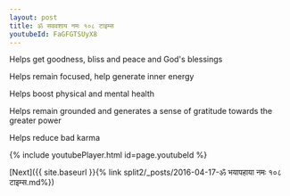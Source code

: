```yaml
---
layout: post
title: ॐ सववशाय नमः १०८ टाइम्स
youtubeId: FaGFGTSUyX8
---
```

 
 
Helps get goodness, bliss and peace and God's blessings
 
Helps remain focused, help generate inner energy 
 
Helps boost physical and mental health 
 
Helps remain grounded and generates a sense of gratitude towards the greater power 
 
Helps reduce bad karma
 
 
 
 


{% include youtubePlayer.html id=page.youtubeId %}
 
[Next]({{ site.baseurl }}{% link  split2/_posts/2016-04-17-ॐ भयापहाया नमः १०८ टाइम्स.md%})
 
